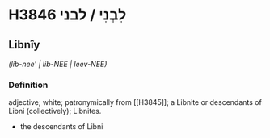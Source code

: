 # H3846 לִבְנִי / לבני

## Libnîy

_(lib-nee' | lib-NEE | leev-NEE)_

### Definition

adjective; white; patronymically from [[H3845]]; a Libnite or descendants of Libni (collectively); Libnites.

- the descendants of Libni
